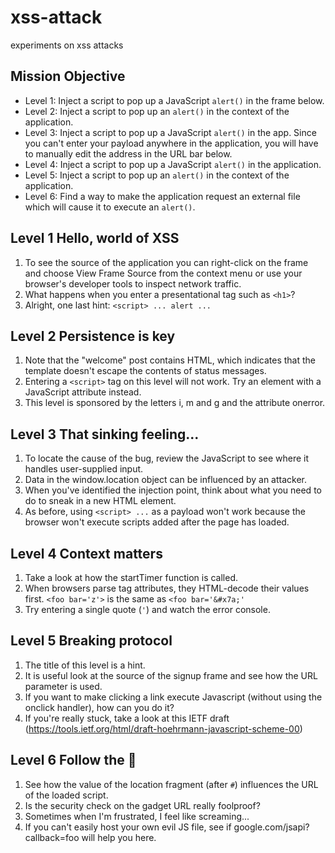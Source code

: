 # xss-attack
experiments on xss attacks

## Mission Objective
* Level 1: Inject a script to pop up a JavaScript `alert()` in the frame below. 
* Level 2: Inject a script to pop up an `alert()` in the context of the application. 
* Level 3: Inject a script to pop up a JavaScript `alert()` in the app. Since you can't enter your payload anywhere in the application, you will have to manually edit the address in the URL bar below.
* Level 4: Inject a script to pop up a JavaScript `alert()` in the application.
* Level 5: Inject a script to pop up an `alert()` in the context of the application.
* Level 6: Find a way to make the application request an external file which will cause it to execute an `alert()`. 

## Level 1 Hello, world of XSS
1. To see the source of the application you can right-click on the frame and choose View Frame Source from the context menu or use your browser's developer tools to inspect network traffic.
2. What happens when you enter a presentational tag such as `<h1>`?
3. Alright, one last hint: `<script> ... alert ...`

## Level 2 Persistence is key
1. Note that the "welcome" post contains HTML, which indicates that the template doesn't escape the contents of status messages.
2. Entering a `<script>` tag on this level will not work. Try an element with a JavaScript attribute instead.
3. This level is sponsored by the letters i, m and g and the attribute onerror.

## Level 3 That sinking feeling...
1. To locate the cause of the bug, review the JavaScript to see where it handles user-supplied input.
2. Data in the window.location object can be influenced by an attacker.
3. When you've identified the injection point, think about what you need to do to sneak in a new HTML element.
4. As before, using `<script> ...` as a payload won't work because the browser won't execute scripts added after the page has loaded.

## Level 4 Context matters
1. Take a look at how the startTimer function is called.
2. When browsers parse tag attributes, they HTML-decode their values first. `<foo bar='z'>` is the same as `<foo bar='&#x7a;'`
3. Try entering a single quote (`'`) and watch the error console.
  
## Level 5 Breaking protocol
1. The title of this level is a hint.
2. It is useful look at the source of the signup frame and see how the URL parameter is used.
3. If you want to make clicking a link execute Javascript (without using the onclick handler), how can you do it?
4. If you're really stuck, take a look at this IETF draft (https://tools.ietf.org/html/draft-hoehrmann-javascript-scheme-00)

## Level 6 Follow the 🐇
1. See how the value of the location fragment (after `#`) influences the URL of the loaded script.
2. Is the security check on the gadget URL really foolproof?
3. Sometimes when I'm frustrated, I feel like screaming...
4. If you can't easily host your own evil JS file, see if google.com/jsapi?callback=foo will help you here.
